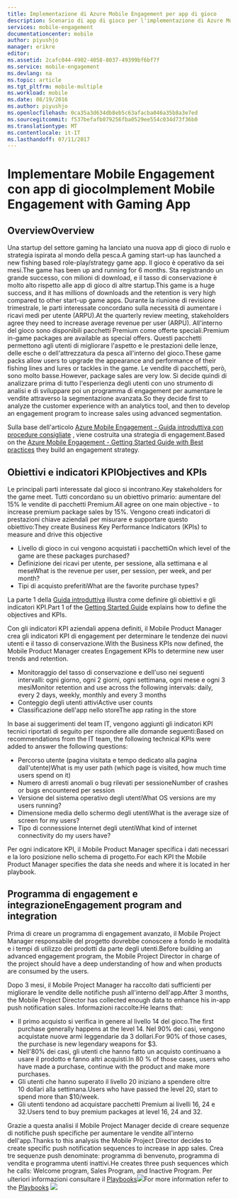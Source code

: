 ```yaml
---
title: Implementazione di Azure Mobile Engagement per app di gioco
description: Scenario di app di gioco per l'implementazione di Azure Mobile Engagement
services: mobile-engagement
documentationcenter: mobile
author: piyushjo
manager: erikre
editor: 
ms.assetid: 2cafc044-4902-4058-8037-49399bf6bf7f
ms.service: mobile-engagement
ms.devlang: na
ms.topic: article
ms.tgt_pltfrm: mobile-multiple
ms.workload: mobile
ms.date: 08/19/2016
ms.author: piyushjo
ms.openlocfilehash: 0ca35a3d634db8eb5c63afacba046a35b8a3e7ed
ms.sourcegitcommit: f537befafb079256fba0529ee554c034d73f36b0
ms.translationtype: MT
ms.contentlocale: it-IT
ms.lasthandoff: 07/11/2017
---
```

# <a name="implement-mobile-engagement-with-gaming-app"></a><span data-ttu-id="f669e-103">Implementare Mobile Engagement con app di gioco</span><span class="sxs-lookup"><span data-stu-id="f669e-103">Implement Mobile Engagement with Gaming App</span></span>
## <a name="overview"></a><span data-ttu-id="f669e-104">Overview</span><span class="sxs-lookup"><span data-stu-id="f669e-104">Overview</span></span>
<span data-ttu-id="f669e-105">Una startup del settore gaming ha lanciato una nuova app di gioco di ruolo e strategia ispirata al mondo della pesca.</span><span class="sxs-lookup"><span data-stu-id="f669e-105">A gaming start-up has launched a new fishing based role-play/strategy game app.</span></span> <span data-ttu-id="f669e-106">Il gioco è operativo da sei mesi.</span><span class="sxs-lookup"><span data-stu-id="f669e-106">The game has been up and running for 6 months.</span></span> <span data-ttu-id="f669e-107">Sta registrando un grande successo, con milioni di download, e il tasso di conservazione è molto alto rispetto alle app di gioco di altre startup.</span><span class="sxs-lookup"><span data-stu-id="f669e-107">This game is a huge success, and it has millions of downloads and the retention is very high compared to other start-up game apps.</span></span> <span data-ttu-id="f669e-108">Durante la riunione di revisione trimestrale, le parti interessate concordano sulla necessità di aumentare i ricavi medi per utente (ARPU).</span><span class="sxs-lookup"><span data-stu-id="f669e-108">At the quarterly review meeting, stakeholders agree they need to increase average revenue per user (ARPU).</span></span> <span data-ttu-id="f669e-109">All'interno del gioco sono disponibili pacchetti Premium come offerte speciali.</span><span class="sxs-lookup"><span data-stu-id="f669e-109">Premium in-game packages are available as special offers.</span></span> <span data-ttu-id="f669e-110">Questi pacchetti permettono agli utenti di migliorare l'aspetto e le prestazioni delle lenze, delle esche o dell'attrezzatura da pesca all'interno del gioco.</span><span class="sxs-lookup"><span data-stu-id="f669e-110">These game packs allow users to upgrade the appearance and performance of their fishing lines and lures or tackles in the game.</span></span> <span data-ttu-id="f669e-111">Le vendite di pacchetti, però, sono molto basse.</span><span class="sxs-lookup"><span data-stu-id="f669e-111">However, package sales are very low.</span></span> <span data-ttu-id="f669e-112">Si decide quindi di analizzare prima di tutto l'esperienza degli utenti con uno strumento di analisi e di sviluppare poi un programma di engagement per aumentare le vendite attraverso la segmentazione avanzata.</span><span class="sxs-lookup"><span data-stu-id="f669e-112">So they decide first to analyze the customer experience with an analytics tool, and then to develop an engagement program to increase sales using advanced segmentation.</span></span>

<span data-ttu-id="f669e-113">Sulla base dell'articolo [Azure Mobile Engagement - Guida introduttiva con procedure consigliate](mobile-engagement-getting-started-best-practices.md) , viene costruita una strategia di engagement.</span><span class="sxs-lookup"><span data-stu-id="f669e-113">Based on the [Azure Mobile Engagement - Getting Started Guide with Best practices](mobile-engagement-getting-started-best-practices.md) they build an engagement strategy.</span></span>

## <a name="objectives-and-kpis"></a><span data-ttu-id="f669e-114">Obiettivi e indicatori KPI</span><span class="sxs-lookup"><span data-stu-id="f669e-114">Objectives and KPIs</span></span>
<span data-ttu-id="f669e-115">Le principali parti interessate dal gioco si incontrano.</span><span class="sxs-lookup"><span data-stu-id="f669e-115">Key stakeholders for the game meet.</span></span> <span data-ttu-id="f669e-116">Tutti concordano su un obiettivo primario: aumentare del 15% le vendite di pacchetti Premium.</span><span class="sxs-lookup"><span data-stu-id="f669e-116">All agree on one main objective - to increase premium package sales by 15%.</span></span> <span data-ttu-id="f669e-117">Vengono creati indicatori di prestazioni chiave aziendali per misurare e supportare questo obiettivo:</span><span class="sxs-lookup"><span data-stu-id="f669e-117">They create Business Key Performance Indicators (KPIs) to measure and drive this objective</span></span>

* <span data-ttu-id="f669e-118">Livello di gioco in cui vengono acquistati i pacchetti</span><span class="sxs-lookup"><span data-stu-id="f669e-118">On which level of the game are these packages purchased?</span></span>
* <span data-ttu-id="f669e-119">Definizione dei ricavi per utente, per sessione, alla settimana e al mese</span><span class="sxs-lookup"><span data-stu-id="f669e-119">What is the revenue per user, per session, per week, and per month?</span></span>
* <span data-ttu-id="f669e-120">Tipi di acquisto preferiti</span><span class="sxs-lookup"><span data-stu-id="f669e-120">What are the favorite purchase types?</span></span>

<span data-ttu-id="f669e-121">La parte 1 della [Guida introduttiva](mobile-engagement-getting-started-best-practices.md) illustra come definire gli obiettivi e gli indicatori KPI.</span><span class="sxs-lookup"><span data-stu-id="f669e-121">Part 1 of the [Getting Started Guide](mobile-engagement-getting-started-best-practices.md) explains how to define the objectives and KPIs.</span></span> 

<span data-ttu-id="f669e-122">Con gli indicatori KPI aziendali appena definiti, il Mobile Product Manager crea gli indicatori KPI di engagement per determinare le tendenze dei nuovi utenti e il tasso di conservazione.</span><span class="sxs-lookup"><span data-stu-id="f669e-122">With the Business KPIs now defined, the Mobile Product Manager creates Engagement KPIs to determine new user trends and retention.</span></span>

* <span data-ttu-id="f669e-123">Monitoraggio del tasso di conservazione e dell'uso nei seguenti intervalli: ogni giorno, ogni 2 giorni, ogni settimana, ogni mese e ogni 3 mesi</span><span class="sxs-lookup"><span data-stu-id="f669e-123">Monitor retention and use across the following intervals: daily, every 2 days, weekly, monthly and every 3 months</span></span>
* <span data-ttu-id="f669e-124">Conteggio degli utenti attivi</span><span class="sxs-lookup"><span data-stu-id="f669e-124">Active user counts</span></span>
* <span data-ttu-id="f669e-125">Classificazione dell'app nello store</span><span class="sxs-lookup"><span data-stu-id="f669e-125">The app rating in the store</span></span>

<span data-ttu-id="f669e-126">In base ai suggerimenti del team IT, vengono aggiunti gli indicatori KPI tecnici riportati di seguito per rispondere alle domande seguenti:</span><span class="sxs-lookup"><span data-stu-id="f669e-126">Based on recommendations from the IT team, the following technical KPIs were added to answer the following questions:</span></span>

* <span data-ttu-id="f669e-127">Percorso utente (pagina visitata e tempo dedicato alla pagina dall'utente)</span><span class="sxs-lookup"><span data-stu-id="f669e-127">What is my user path (which page is visited, how much time users spend on it)</span></span>
* <span data-ttu-id="f669e-128">Numero di arresti anomali o bug rilevati per sessione</span><span class="sxs-lookup"><span data-stu-id="f669e-128">Number of crashes or bugs encountered per session</span></span>
* <span data-ttu-id="f669e-129">Versione del sistema operativo degli utenti</span><span class="sxs-lookup"><span data-stu-id="f669e-129">What OS versions are my users running?</span></span>
* <span data-ttu-id="f669e-130">Dimensione media dello schermo degli utenti</span><span class="sxs-lookup"><span data-stu-id="f669e-130">What is the average size of screen for my users?</span></span>
* <span data-ttu-id="f669e-131">Tipo di connessione Internet degli utenti</span><span class="sxs-lookup"><span data-stu-id="f669e-131">What kind of internet connectivity do my users have?</span></span>

<span data-ttu-id="f669e-132">Per ogni indicatore KPI, il Mobile Product Manager specifica i dati necessari e la loro posizione nello schema di progetto.</span><span class="sxs-lookup"><span data-stu-id="f669e-132">For each KPI the Mobile Product Manager specifies the data she needs and where it is located in her playbook.</span></span>

## <a name="engagement-program-and-integration"></a><span data-ttu-id="f669e-133">Programma di engagement e integrazione</span><span class="sxs-lookup"><span data-stu-id="f669e-133">Engagement program and integration</span></span>
<span data-ttu-id="f669e-134">Prima di creare un programma di engagement avanzato, il Mobile Project Manager responsabile del progetto dovrebbe conoscere a fondo le modalità e i tempi di utilizzo dei prodotti da parte degli utenti.</span><span class="sxs-lookup"><span data-stu-id="f669e-134">Before building an advanced engagement program, the Mobile Project Director in charge of the project should have a deep understanding of how and when products are consumed by the users.</span></span>

<span data-ttu-id="f669e-135">Dopo 3 mesi, il Mobile Project Manager ha raccolto dati sufficienti per migliorare le vendite delle notifiche push all'interno dell'app.</span><span class="sxs-lookup"><span data-stu-id="f669e-135">After 3 months, the Mobile Project Director has collected enough data to enhance his in-app push notification sales.</span></span> <span data-ttu-id="f669e-136">Informazioni raccolte:</span><span class="sxs-lookup"><span data-stu-id="f669e-136">He learns that:</span></span>

* <span data-ttu-id="f669e-137">Il primo acquisto si verifica in genere al livello 14 del gioco.</span><span class="sxs-lookup"><span data-stu-id="f669e-137">The first purchase generally happens at the level 14.</span></span> <span data-ttu-id="f669e-138">Nel 90% dei casi, vengono acquistate nuove armi leggendarie da 3 dollari.</span><span class="sxs-lookup"><span data-stu-id="f669e-138">For 90% of those cases, the purchase is new legendary weapons for $3.</span></span>
* <span data-ttu-id="f669e-139">Nell'80% dei casi, gli utenti che hanno fatto un acquisto continuano a usare il prodotto e fanno altri acquisti.</span><span class="sxs-lookup"><span data-stu-id="f669e-139">In 80 % of those cases, users who have made a purchase, continue with the product and make more purchases.</span></span>
* <span data-ttu-id="f669e-140">Gli utenti che hanno superato il livello 20 iniziano a spendere oltre 10 dollari alla settimana.</span><span class="sxs-lookup"><span data-stu-id="f669e-140">Users who have passed the level 20, start to spend more than $10/week.</span></span>
* <span data-ttu-id="f669e-141">Gli utenti tendono ad acquistare pacchetti Premium ai livelli 16, 24 e 32.</span><span class="sxs-lookup"><span data-stu-id="f669e-141">Users tend to buy premium packages at level 16, 24 and 32.</span></span>

<span data-ttu-id="f669e-142">Grazie a questa analisi il Mobile Project Manager decide di creare sequenze di notifiche push specifiche per aumentare le vendite all'interno dell'app.</span><span class="sxs-lookup"><span data-stu-id="f669e-142">Thanks to this analysis the Mobile Project Director decides to create specific push notification sequences to increase in app sales.</span></span> <span data-ttu-id="f669e-143">Crea tre sequenze push denominate: programma di benvenuto, programma di vendita e programma utenti inattivi.</span><span class="sxs-lookup"><span data-stu-id="f669e-143">He creates three push sequences which he calls: Welcome program, Sales Program, and Inactive Program.</span></span> <span data-ttu-id="f669e-144">Per ulteriori informazioni consultare il [Playbooks](https://github.com/Azure/azure-mobile-engagement-samples/tree/master/Playbooks)![][1]</span><span class="sxs-lookup"><span data-stu-id="f669e-144">For more information refer to the [Playbooks](https://github.com/Azure/azure-mobile-engagement-samples/tree/master/Playbooks) ![][1]</span></span>

<!--Image references-->

[1]: ./media/mobile-engagement-game-scenario/notification-scenario.png

<!--Link references-->

